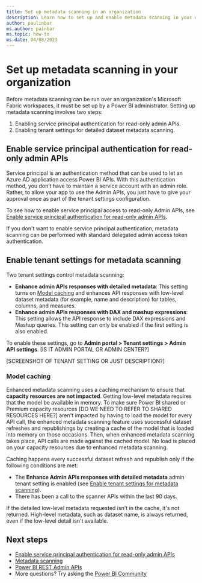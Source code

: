 ```yaml
---
title: Set up metadata scanning in an organization
description: Learn how to set up and enable metadata scanning in your organization through the administrator settings.
author: paulinbar
ms.author: painbar
ms.topic: how-to
ms.date: 04/08/2023
---
```


# Set up metadata scanning in your organization

Before metadata scanning can be run over an organization's Microsoft Fabric workspaces, it must be set up by a Power BI administrator. Setting up metadata scanning involves two steps:

1. Enabling service principal authentication for read-only admin APIs.
1. Enabling tenant settings for detailed dataset metadata scanning.

## Enable service principal authentication for read-only admin APIs

Service principal is an authentication method that can be used to let an Azure AD application access Power BI APIs. With this authentication method, you don’t have to maintain a service account with an admin role. Rather, to allow your app to use the Admin APIs, you just have to give your approval once as part of the tenant settings configuration.

To see how to enable service principal access to read-only Admin APIs, see [Enable service principal authentication for read-only admin APIs](./metadata-scanning-enable-read-only-apis.md).

If you don't want to enable service principal authentication, metadata scanning can be performed with standard delegated admin access token authentication.

## Enable tenant settings for metadata scanning

Two tenant settings control metadata scanning:

* **Enhance admin APIs responses with detailed metadata**: This setting turns on [Model caching](#model-caching) and enhances API responses with low-level dataset metadata (for example, name and description) for tables, columns, and measures.
* **Enhance admin APIs responses with DAX and mashup expressions**: This setting allows the API response to include DAX expressions and Mashup queries. This setting can only be enabled if the first setting is also enabled.

To enable these settings, go to **Admin portal > Tenant settings > Admin API settings**. [IS IT ADMIN PORTAL OR ADMIN CENTER?]

[SCREENSHOT OF TENANT SETTING OR JUST DESCRIPTION?]

### Model caching

Enhanced metadata scanning uses a caching mechanism to ensure that **capacity resources are not impacted**.
Getting low-level metadata requires that the model be available in memory. To make sure Power BI shared or Premium capacity resources [DO WE NEED TO REFER TO SHARED RESOURCES HERE?] aren't impacted by having to load the model for every API call, the enhanced metadata scanning feature uses successful dataset refreshes and republishings by creating a cache of the model that is loaded into memory on those occasions. Then, when enhanced metadata scanning takes place, API calls are made against the cached model. No load is placed on your capacity resources due to enhanced metadata scanning.

Caching happens every successful dataset refresh and republish only if the following conditions are met:

* The **Enhance Admin APIs responses with detailed metadata** admin tenant setting is enabled (see [Enable tenant settings for metadata scanning](#enable-tenant-settings-for-metadata-scanning)).
* There has been a call to the scanner APIs within the last 90 days.

If the detailed low-level metadata requested isn't in the cache, it's not returned. High-level metadata, such as dataset name, is always returned, even if the low-level detail isn't available.

## Next steps

* [Enable service principal authentication for read-only admin APIs](./metadata-scanning-enable-read-only-apis.md)
* [Metadata scanning](./metadata-scanning.md)
* [Power BI REST Admin APIs](/rest/api/power-bi/admin)
* More questions? Try asking the [Power BI Community](https://community.powerbi.com)